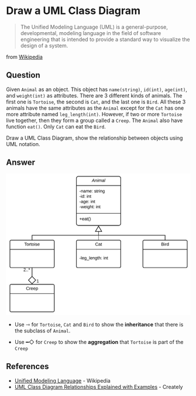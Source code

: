 # Draw a UML Class Diagram
>The Unified Modeling Language (UML) is a general-purpose, developmental, modeling language in the field of software engineering that is intended to provide a standard way to visualize the design of a system.

from [Wikipedia](https://en.wikipedia.org/wiki/Unified_Modeling_Language)

## Question

Given `Animal` as an object. This object has `name(string)`, `id(int)`, `age(int)`, and `weight(int)` as attributes. There are 3 different kinds of animals. The first one is `Tortoise`, the second is `Cat`, and the last one is `Bird`. All these 3 animals have the same attributes as the `Animal` except for the `Cat` has one more attribute named `leg_length(int)`. However, if two or more `Tortoise` live together, then they form a group called a `Creep`. The `Animal` also have function `eat()`. Only `Cat` can eat the `Bird`.

Draw a UML Class Diagram, show the relationship between objects using UML notation.

## Answer

![Screenshot](https://github.com/ISP19/problems/blob/vichyawat/draw-uml/Class%20Diagram%20with%20UML%20Notation.png)

- Use ⇾ for `Tortoise`, `Cat` and `Bird` to show the **inheritance** that there is the subclass of `Animal`.

- Use ━◇ for `Creep` to show the **aggregation** that `Tortoise` is part of the `Creep`

## References

- [Unified Modeling Language](https://en.wikipedia.org/wiki/Unified_Modeling_Language) - Wikipedia
- [UML Class Diagram Relationships Explained with Examples](https://creately.com/blog/diagrams/class-diagram-relationships/) - Creately
